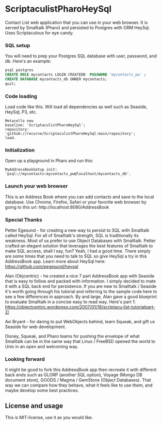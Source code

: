 # ScriptaculistPharoHeySql
Contact List web application that you can use in your web browser. It is served by Smalltalk (Pharo) and persisted to Postgres with ORM HeySql. Uses Scriptaculous for eye candy. 

### SQL setup

You will need to prep your Postgres SQL database with user, password, and db. Here's an example:

```sql
psql postgres
CREATE ROLE mycontacts LOGIN CREATEDB  PASSWORD 'mycontacts_pw' ;
CREATE DATABASE mycontacts_db OWNER mycontacts;
quit;
```

### Code loading

Load code like this. Will load all dependencies as well such as Seaside, HeySql, P3, etc.

```smalltalk
Metacello new
baseline: 'ScriptaculistPharoHeySql';
repository: 'github://recurve/ScriptaculistPharoHeySql:main/repository';
load.
```

### Initialization

Open up a playground in Pharo and run this:

```smalltalk
MyAddressBookSetup init: 'psql://mycontacts:mycontacts_pw@localhost/mycontacts_db'.
```

### Launch your web browser

This is an Address Book where you can add contacts and save to the local database. Use Chrome, Firefox, Safari or your favorite web browser by going to this url: http://localhost:8080/AddressBook

### Special Thanks

Petter Egesund - for creating a new way to persist to SQL with Smalltalk called HeySql. For all of Smalltalk's strength, SQL is traditionally its weakness. Most of us prefer to use Object Databases with Smalltalk. Petter crafted an elegant solution that leverages the best features of Smalltalk to make SQL access, shall I say, fun? Yeah, I had a good time. There simply are some times that you need to talk to SQL so give HeySql a try in this AddressBook app. Learn more about HeySql here: https://github.com/pegesund/heysql

Alan (Objcentric) - he created a nice 7 part AddressBook app with Seaside that is easy to follow and packed with information. I simply decided to mate it with a SQL back end for persistence. If you are new to Smalltalk / Seaside it's worth going through his tutorial and referring to the sample code here to see a few differences in approach. By and large, Alan gave a good blueprint to evaluate Smalltalk in a concise easy to read way. Here's part 1: https://objectcentric.wordpress.com/2007/01/18/scriptacu-list-tutorialpart-2/

Avi Bryant - for daring to put WebObjects behind, learn Squeak, and gift us Seaside for web development. 

Disney, Squeak, and Pharo teams for pushing the envelope of what Smalltalk can be in the same way that Linux / FreeBSD opened the world to Unix in an open and welcoming way. 

### Looking forward

It might be good to fork this AddressBook app then recreate it with different back ends such as GLORP (another SQL option), Voyage (Mongo DB document store), GOODS / Magma / GemStone (Object Databases). That way we can compare how they behave, what it feels like to use them, and maybe develop some best practices. 

## License and usage

This is MIT-license, use it as you would like.
